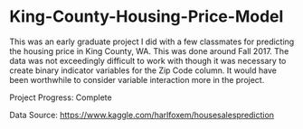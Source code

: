 # King-County-Housing-Price-Model
This was an early graduate project I did with a few classmates for predicting the housing price in King County, WA. This was done around Fall 2017. The data was not exceedingly difficult to work with though it was necessary to create binary indicator variables for the Zip Code column. It would have been worthwhile to consider variable interaction more in the project.

Project Progress: Complete

Data Source: https://www.kaggle.com/harlfoxem/housesalesprediction
